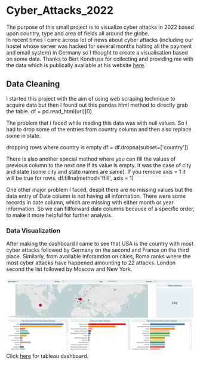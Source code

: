 # Cyber_Attacks_2022

The purpose of this small project is to visualize cyber attacks in 2022 based upon country, type and area of fields all around the globe.\
In recent times I came across lot of news about cyber attacks (including our hostel whose server was hacked for several months halting all the payment and email system) in Germany so I thought to create a visualisation based on some data. Thanks to Bert Kondruss for collecting and providing me with the data which is publically available at his website [here](https://konbriefing.com/en-topics/cyber-attacks-2022.html). 

## Data Cleaning
 I started this project with the aim of using web scraping technique to acquire data but then I found out this pandas html method to directly grab the table. df = pd.read_html(url)[0]

The problem that I faced while reading this data was with null values. So I had to drop some of the entries from country column and then also replace some in state.

dropping rows where country is empty df = df.dropna(subset=['country'])

There is also another special method where you can fill the values of previous column to the next one if its value is empty. it was the case of city and state (some city and state names are same). If you remove axis = 1 it will be true for rows. df.fillna(method='ffill', axis = 1)

One other major problem I faced, despit there are no missing values but the data entry of Date column is not having all information. There were some records in date column, which are missing with either month or year information. So we can fillforward date columns because of a specific order, to make it more helpful for further analysis.

### Data Visualization
After making the dashboard I came to see that USA is the country with most cyber attacks followed by Germany on the second and France on the third place. Similarly, from available inforamtion on cities, Roma ranks where the most cyber attacks have happened amounting to 22 attacks. London second the list followed by Moscow and New York.
 
[![Dashboard](Media/Dashboard.png)](https://public.tableau.com/app/profile/usama.zafar.qureshi/viz/CyberAttack2022/Dashboard#1)
Click [here](https://public.tableau.com/app/profile/usama.zafar.qureshi/viz/CyberAttack2022/Dashboard#1) for tableau dashboard.